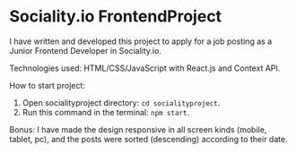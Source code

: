 # Sociality.io FrontendProject
I have written and developed this project to apply for a job posting as a Junior Frontend Developer in Sociality.io.

Technologies used:
HTML/CSS/JavaScript with React.js and Context API.

How to start project:
1. Open socialityproject directory: ```cd socialityproject```.
2. Run this command in the terminal: ```npm start```.

Bonus:
I have made the design responsive in all screen kinds (mobile, tablet, pc), and the posts were sorted (descending) according to their date.
